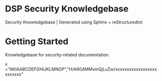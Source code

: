# DSP Security Knowledgebase 

Security Knowledgebase | Generated using Sphinx + reStructuredtxt

# Getting Started 

Knowledgebase for security-related documentation.


x ="AKIAABCDEFGHIJKLMNOP","H/A604MMvmQjLuZw/xxxxxxxxxxxxxxxxxxxxxxxxx"
